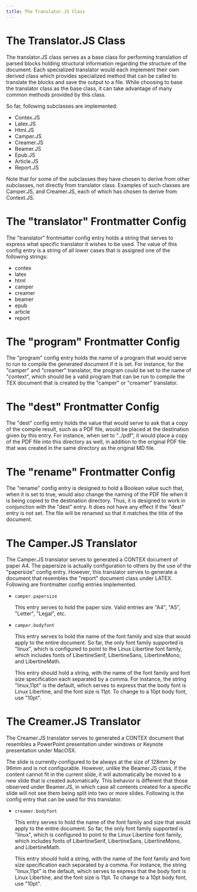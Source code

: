 ```yaml
---
title: The Translator.JS Class
---
```


# The Translator.JS Class

The translator.JS class serves as a base class for performing translation
of parsed blocks holding structural information regarding 
the structure of the document. Each specialized translator would
each implement their own derived class which provides specialized
method that can be called to translate the blocks and save the output
to a file. While choosing to base the translator class as the base class,
it can take advantage of many common methods provided by this class. 

So far, following subclasses are implemented:

- Contex.JS
- Latex.JS
- Html.JS
- Camper.JS
- Creamer.JS
- Beamer.JS
- Epub.JS
- Article.JS
- Report.JS

Note that for some of the subclasses they have chosen to derive from other
subclasses, not directly from translator class. Examples of such classes
are Camper.JS, and Creamer.JS, each of which has chosen to derive from Context.JS.



# The "translator" Frontmatter Config

The "translator" frontmatter config entry holds a string that serves to express what
specific translator it wishes to be used. The value of this config entry is a string
of all lower cases that is assigned one of the following strings:

- contex
- latex
- html
- camper
- creamer
- beamer
- epub
- article
- report



# The "program" Frontmatter Config

The "program" config entry holds the name of a program that would serve to 
run to compile the generated document if it is set. For instance, for the
"camper" and "creamer" translator, the program could be set to the name
of "context", which should be a valid program that can be run to compile
the TEX document that is created by the "camper" or "creamer" translator.



# The "dest" Frontmatter Config

The "dest" config entry holds the value that would serve to ask that a copy 
of the compile result, such as a PDF file, would be placed at the destination
given by this entry. For instance, when set to "../pdf", it would place a copy
of the PDF file into this directory as well, in addition to the original 
PDF file that was created in the same directory as the original MD file.



# The "rename" Frontmatter Config

The "rename" config entry is designed to hold a Boolean value such that,
when it is set to true, would also change the naming of the PDF file when
it is being copied to the destination directory.  Thus, it is designed to
work in conjunction with the "dest" entry. It does not have any effect
if the "dest" entry is not set. The file will be renamed so that it matches
the title of the document.



# The Camper.JS Translator

The Camper.JS translator serves to generated a CONTEX document of paper A4.
The papersize is actually configuration to others by the use of the "papersize" 
config entry. However, this translator serves to generate a document that resembles
the "report" document class under LATEX. Following are frontmatter config entries
implemented.

- ``camper.papersize`` 
 
  This entry serves to hold the paper size. Valid entries are "A4", "A5",
  "Letter", "Legal", etc.

- ``camper.bodyfont``

  This entry serves to hold the name of the font family and size that would apply to
  the entire document. So far, the only font family supported is "linux", which 
  is configured to point to the Linux Libertine font family, which includes fonts
  of LibertineSerif, LibertineSans, LibertineMono, and LibertineMath.

  This entry should hold a string, with the name of the font family and font size
  specification each separated by a comma. For instance, the string "linux,11pt"
  is the default, which serves to express that the body font is Linux Libertine, and 
  the font size is 11pt. To change to a 10pt body font, use "10pt". 



# The Creamer.JS Translator

The Creamer.JS translator serves to generated a CONTEX document that resembles
a PowerPoint presentation under windows or Keynote presentation under MacOSX. 

The slide is currently configured to be always at the size of 128mm by 96mm and
is not configurable.  However, unlike the Beamer.JS class, if the content
cannot fit in the current slide, it will automatically be moved to a new slide
that is created automatically. This behavior is different that those observed
under Beamer.JS, in which case all contents created for a specific slide will
not see them being split into two or more slides. Following is the config entry
that can be used for this translator.

- ``creamer.bodyfont``

  This entry serves to hold the name of the font family and size that would apply to
  the entire document. So far, the only font family supported is "linux", which 
  is configured to point to the Linux Libertine font family, which includes fonts
  of LibertineSerif, LibertineSans, LibertineMono, and LibertineMath.

  This entry should hold a string, with the name of the font family and font size
  specification each separated by a comma. For instance, the string "linux,11pt"
  is the default, which serves to express that the body font is Linux Libertine, and 
  the font size is 11pt. To change to a 10pt body font, use "10pt". 














